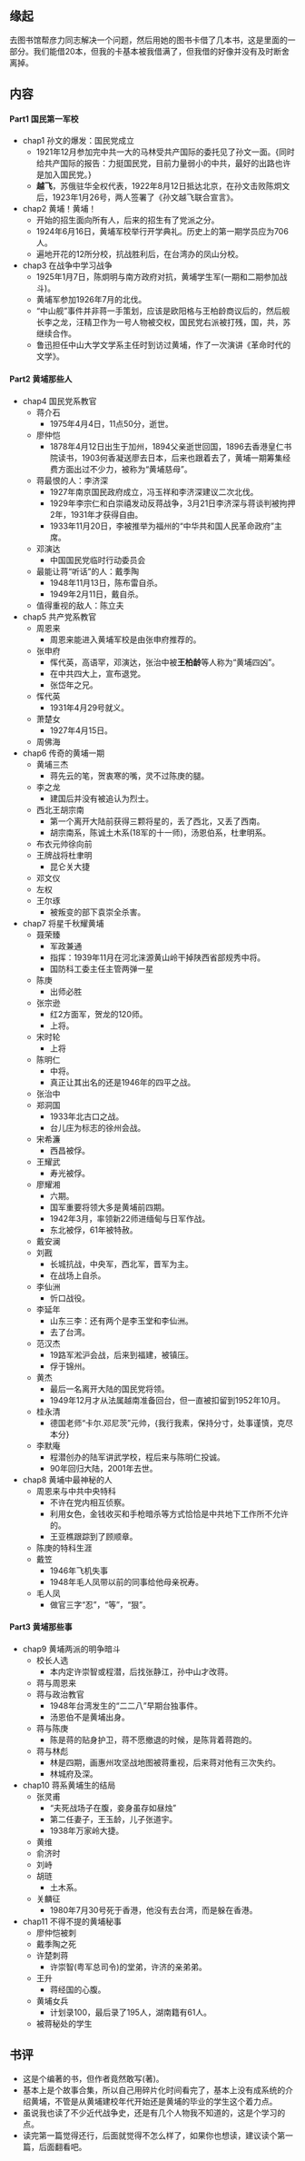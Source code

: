 ##  缘起
去图书馆帮彦力同志解决一个问题，然后用她的图书卡借了几本书，这是里面的一部分。我们能借20本，但我的卡基本被我借满了，但我借的好像并没有及时断舍离掉。

##  内容
####  Part1 国民第一军校
+ chap1 孙文的爆发：国民党成立
	+ 1921年12月参加完中共一大的马林受共产国际的委托见了孙文一面。{同时给共产国际的报告：力挺国民党，目前力量弱小的中共，最好的出路也许是加入国民党。}
	+ **越飞**，苏俄驻华全权代表，1922年8月12日抵达北京，在孙文击败陈炯文后，1923年1月26号，两人签署了《孙文越飞联合宣言》。
+ chap2 黄埔！黄埔！
	+ 开始的招生面向所有人，后来的招生有了党派之分。
	+ 1924年6月16日，黄埔军校举行开学典礼。历史上的第一期学员应为706人。
	+ 遍地开花的12所分校，抗战胜利后，在台湾办的凤山分校。
+ chap3 在战争中学习战争
	+ 1925年1月7日，陈炯明与南方政府对抗，黄埔学生军(一期和二期参加战斗)。
	+ 黄埔军参加1926年7月的北伐。
	+ “中山舰”事件并非蒋一手策划，应该是欧阳格与王柏龄商议后的，然后舰长李之龙，汪精卫作为一号人物被交权，国民党右派被打残，国，共，苏继续合作。
	+ 鲁迅担任中山大学文学系主任时到访过黄埔，作了一次演讲《革命时代的文学》。

####  Part2 黄埔那些人
+ chap4 国民党系教官
	+ 蒋介石
		+ 1975年4月4日，11点50分，逝世。
	+ 廖仲恺
		+ 1878年4月12日出生于加州，1894父亲逝世回国，1896去香港皇仁书院读书，1903何香凝送廖去日本，后来也跟着去了，黄埔一期筹集经费方面出过不少力，被称为“黄埔慈母”。
	+ 蒋最恨的人：李济深
		+ 1927年南京国民政府成立，冯玉祥和李济深建议二次北伐。
		+ 1929年李宗仁和白崇禧发动反蒋战争，3月21日李济深与蒋谈判被拘押2年，1931年才获得自由。
		+ 1933年11月20日，李被推举为福州的“中华共和国人民革命政府”主席。
	+ 邓演达
		+ 中国国民党临时行动委员会
	+ 最能让蒋“听话”的人：戴季陶
		+ 1948年11月13日，陈布雷自杀。
		+ 1949年2月11日，戴自杀。
	+ 值得重视的敌人：陈立夫
+ chap5 共产党系教官
	+ 周恩来
		+ 周恩来能进入黄埔军校是由张申府推荐的。
	+ 张申府
		+ 恽代英，高语罕，邓演达，张治中被**王柏龄**等人称为“黄埔四凶”。
		+ 在中共四大上，宣布退党。
		+ 张岱年之兄。
	+ 恽代英
		+ 1931年4月29号就义。
	+ 萧楚女
		+ 1927年4月15日。
	+ 周佛海
+ chap6 传奇的黄埔一期
	+ 黄埔三杰
		+ 蒋先云的笔，贺衷寒的嘴，灵不过陈庚的腿。
	+ 李之龙
		+ 建国后并没有被追认为烈士。
	+ 西北王胡宗南
		+ 第一个离开大陆前获得三颗将星的，丢了西北，又丢了西南。
		+ 胡宗南系，陈诚土木系(18军的十一师)，汤恩伯系，杜聿明系。
	+ 布衣元帅徐向前
	+ 王牌战将杜聿明
		+ 昆仑关大捷
	+ 邓文仪
	+ 左权
	+ 王尔琢
		+ 被叛变的部下袁崇全杀害。
+ chap7 将星千秋耀黄埔
	+ 聂荣臻
		+ 军政兼通
		+ 指挥：1939年11月在河北涞源黄山岭干掉陕西省部规秀中将。
		+ 国防科工委主任主管两弹一星
	+ 陈庚
		+ 出师必胜
	+ 张宗逊
		+ 红2方面军，贺龙的120师。
		+ 上将。
	+ 宋时轮
		+ 上将
	+ 陈明仁
		+ 中将。
		+ 真正让其出名的还是1946年的四平之战。
	+ 张治中
	+ 郑洞国
		+ 1933年北古口之战。
		+ 台儿庄为标志的徐州会战。
	+ 宋希濂
		+ 西昌被俘。
	+ 王耀武
		+ 寿光被俘。
	+ 廖耀湘
		+ 六期。
		+ 国军重要将领大多是黄埔前四期。
		+ 1942年3月，率领新22师进缅甸与日军作战。
		+ 东北被俘，61年被特赦。
	+ 戴安澜
	+ 刘戡
		+ 长城抗战，中央军，西北军，晋军为主。
		+ 在战场上自杀。
	+ 李仙洲
		+ 忻口战役。
	+ 李延年
		+ 山东三李：还有两个是李玉堂和李仙洲。
		+ 去了台湾。
	+ 范汉杰
		+ 19路军淞沪会战，后来到福建，被镇压。
		+ 俘于锦州。
	+ 黄杰
		+ 最后一名离开大陆的国民党将领。
		+ 1949年12月才从法属越南准备回台，但一直被扣留到1952年10月。
	+ 桂永清
		+ 德国老师“卡尔.邓尼茨”元帅，{我行我素，保持分寸，处事谨慎，克尽本分}
	+ 李默庵
		+ 程潜创办的陆军讲武学校，程后来与陈明仁投诚。
		+ 90年回归大陆，2001年去世。
+ chap8 黄埔中最神秘的人
	+ 周恩来与中共中央特科
		+ 不许在党内相互侦察。
		+ 利用女色，金钱收买和手枪暗杀等方式恰恰是中共地下工作所不允许的。
		+ 王亚樵跟踪到了顾顺章。
	+ 陈庚的特科生涯
	+ 戴笠
		+ 1946年飞机失事
		+ 1948年毛人凤带以前的同事给他母亲祝寿。
	+ 毛人凤
		+ 做官三字“忍”，“等”，“狠”。


####  Part3 黄埔那些事
+ chap9 黄埔两派的明争暗斗
	+ 校长人选
		+ 本内定许崇智或程潜，后找张静江，孙中山才改蒋。
	+ 蒋与周恩来
	+ 蒋与政治教官
		+ 1948年台湾发生的“二二八”早期台独事件。
		+ 汤恩伯不是黄埔出身。
	+ 蒋与陈庚
		+ 陈是蒋的贴身护卫，蒋不愿撤退的时候，是陈背着蒋跑的。
	+ 蒋与林彪
		+ 林是四期，画惠州攻坚战地图被蒋重视，后来蒋对他有三次失约。
		+ 林城府及深。
+ chap10 蒋系黄埔生的结局
	+ 张灵甫
		+ “夫死战场子在腹，妾身虽存如昼烛”
		+ 第二任妻子，王玉龄，儿子张道宇。
		+ 1938年万家岭大捷。
	+ 黄维
	+ 俞济时
	+ 刘峙
	+ 胡琏
		+ 土木系。
	+ 关麟征
		+ 1980年7月30号死于香港，他没有去台湾，而是躲在香港。
+ chap11 不得不提的黄埔秘事
	+ 廖仲恺被刺
	+ 戴季陶之死
	+ 许楚刺蒋
		+ 许崇智(粤军总司令)的堂弟，许济的亲弟弟。
	+ 王升
		+ 蒋经国的心腹。
	+ 黄埔女兵
		+ 计划录100，最后录了195人，湖南籍有61人。
	+ 被蒋秘处的学生

##  书评
+ 这是个编著的书，但作者竟然敢写(著)。
+ 基本上是个故事合集，所以自己用碎片化时间看完了，基本上没有成系统的介绍黄埔，不管是从黄埔建校年代开始还是黄埔的毕业的学生这个着力点。
+ 虽说我也读了不少近代战争史，还是有几个人物我不知道的，这是个学习的点。
+ 读完第一篇觉得还行，后面就觉得不怎么样了，如果你也想读，建议读个第一篇，后面翻看吧。